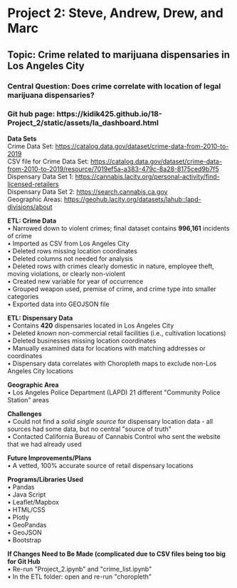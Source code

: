 <h1> Project 2: Steve, Andrew, Drew, and Marc </h1>

<h2> Topic: Crime related to marijuana dispensaries in Los Angeles City  </h2>

<h3> Central Question: Does crime correlate with location of legal marijuana dispensaries? </h3>

<h3> Git hub page: https://kidik425.github.io/18-Project_2/static/assets/la_dashboard.html </h3>

**Data Sets** <br>
Crime Data Set: https://catalog.data.gov/dataset/crime-data-from-2010-to-2019 <br>
CSV file for Crime Data Set: https://catalog.data.gov/dataset/crime-data-from-2010-to-2019/resource/7019ef5a-a383-479c-8a28-8175ced9b7f5 <br>
Dispensary Data Set 1: https://cannabis.lacity.org/personal-activity/find-licensed-retailers <br>
Dispensary Data Set 2: https://search.cannabis.ca.gov <br>
Geographic Areas: https://geohub.lacity.org/datasets/lahub::lapd-divisions/about <br>

**ETL: Crime Data** <br>
• Narrowed down to violent crimes; final dataset contains **996,161** incidents of crime <br>
•	Imported as CSV from Los Angeles City <br>
•	Deleted rows missing location coordinates <br>
•	Deleted columns not needed for analysis <br>
•	Deleted rows with crimes clearly domestic in nature, employee theft, moving violations, or clearly non-violent <br>
•	Created new variable for year of occurrence <br>
•	Grouped weapon used, premise of crime, and crime type into smaller categories <br>
•	Exported data into GEOJSON file <br>

**ETL: Dispensary Data** <br>
•	Contains **420** dispensaries located in Los Angeles City <br>
•	Deleted _known_ non-commercial retail facilities (i.e., cultivation locations) <br>
•	Deleted businesses missing location coordinates <br>
•	Manually examined data for locations with matching addresses or coordinates <br>
•	Dispensary data correlates with Choropleth maps to exclude non-Los Angeles City locations <br>

**Geographic Area** <br>
•	Los Angeles Police Department (LAPD) 21 different "Community Police Station" areas <br>

**Challenges** <br>
•	Could not find a _solid single source_ for dispensary location data - all sources had some data, but no central "source of truth"  <br>
•	Contacted California Bureau of Cannabis Control who sent the website that we had already used  <br>

**Future Improvements/Plans** <br>
•	A vetted, 100% accurate source of retail dispensary locations <br>

**Programs/Libraries Used** <br>
•	Pandas <br>
•	Java Script <br>
•	Leaflet/Mapbox <br>
•	HTML/CSS <br>
•	Plotly <br>
•	GeoPandas <br>
•	GeoJSON <br>
•	Bootstrap <br>

**If Changes Need to Be Made (complicated due to CSV files being too big for Git Hub** <br>
•	Re-run "Project_2.ipynb" and "crime_list.ipynb" <br>
•	In the ETL folder: open and re-run "choropleth" <br>
